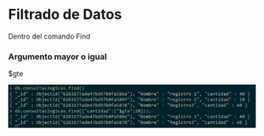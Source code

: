 # Filtrado de Datos

Dentro del comando Find

### Argumento mayor o igual

$gte

![](<.gitbook/assets/imagen (3).png>)
